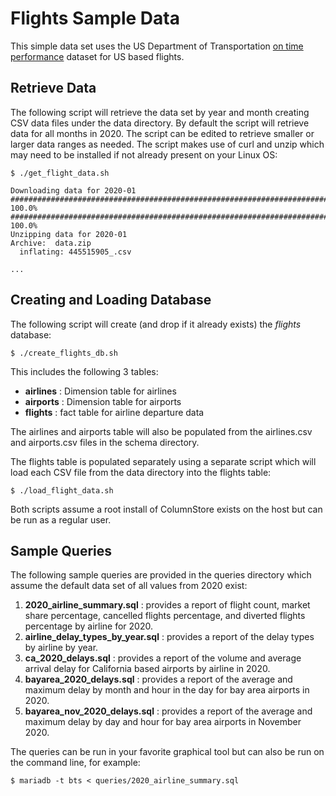 # Flights Sample Data
This simple data set uses the US Department of Transportation [on time performance](https://www.transtats.bts.gov/DL_SelectFields.asp?Table_ID=236&DB_Short_Name=On-Time) dataset for US based flights.

## Retrieve Data
The following script will retrieve the data set by year and month creating CSV data files under the data directory. By default the script will retrieve data for all months in 2020. The script can be edited to retrieve smaller or larger data ranges as needed. The script makes use of curl and unzip which may need to be installed if not already present on your Linux OS:
```
$ ./get_flight_data.sh

Downloading data for 2020-01
###################################################################################################### 100.0%
###################################################################################################### 100.0%
Unzipping data for 2020-01
Archive:  data.zip
  inflating: 445515905_.csv

...

```

## Creating and Loading Database
The following script will create (and drop if it already exists) the *flights* database:
```
$ ./create_flights_db.sh
```
This includes the following 3 tables:

*   **airlines** : Dimension table for airlines
*   **airports** : Dimension table for airports
*   **flights** : fact table for airline departure data

The airlines and airports table will also be populated from the airlines.csv and airports.csv files in the schema directory.

The flights table is populated separately using a separate script which will load each CSV file from the data directory into the flights table:
```
$ ./load_flight_data.sh
```

Both scripts assume a root install of ColumnStore exists on the host but can be run as a regular user.

## Sample Queries
The following sample queries are provided in the queries directory which assume the default data set of all values from 2020 exist:

1.  **2020_airline_summary.sql** : provides a report of flight count, market share percentage, cancelled flights percentage, and diverted flights percentage by airline for 2020.
2.  **airline_delay_types_by_year.sql** : provides a report of the delay types by airline by year.
3.  **ca_2020_delays.sql** : provides a report of the volume and average arrival delay for California based airports by airline in 2020.
4.  **bayarea_2020_delays.sql** : provides a report of the average and maximum delay by month and hour in the day for bay area airports in 2020.
5.  **bayarea_nov_2020_delays.sql** : provides a report of the average and maximum delay by day and hour for bay area airports in November 2020.

The queries can be run in your favorite graphical tool but can also be run on the command line, for example:
```
$ mariadb -t bts < queries/2020_airline_summary.sql
```
